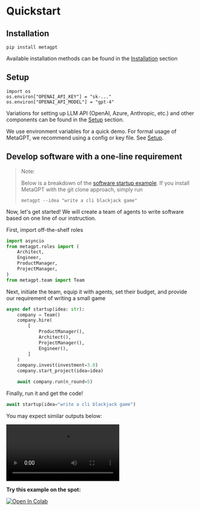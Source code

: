 
# Quickstart
## Installation
```
pip install metagpt
```
 Available installation methods can be found in the [Installation](./installation) section

## Setup
```
import os
os.environ["OPENAI_API_KEY"] = "sk-..."
os.environ["OPENAI_API_MODEL"] = "gpt-4"
```
Variations for setting up LLM API (OpenAI, Azure, Anthropic, etc.) and other components can be found in the [Setup](./setup) section.

We use environment variables for a quick demo. For formal usage of MetaGPT, we recommend using a config or key file. See [Setup](./setup).

## Develop software with a one-line requirement
>Note:
>
>Below is a breakdown of the [software startup example](https://github.com/geekan/MetaGPT/blob/main/metagpt/startup.py). If you install MetaGPT with the git clone approach, simply run
>```
>metagpt --idea "write a cli blackjack game"
>```
Now, let's get started! We will create a team of agents to write software based on one line of our instruction.

First, import off-the-shelf roles
```python
import asyncio
from metagpt.roles import (
    Architect,
    Engineer,
    ProductManager,
    ProjectManager,
)
from metagpt.team import Team
```
Next, initiate the team, equip it with agents, set their budget, and provide our requirement of writing a small game
```python
async def startup(idea: str):
    company = Team()
    company.hire(
        [
            ProductManager(),
            Architect(),
            ProjectManager(),
            Engineer(),
        ]
    )
    company.invest(investment=3.0)
    company.start_project(idea=idea)

    await company.run(n_round=5)
```
Finally, run it and get the code!
```python
await startup(idea="write a cli blackjack game")
```

You may expect similar outputs below:

<video  controls>
  <source src="https://user-images.githubusercontent.com/2707039/250054654-5e8c1062-8c35-440f-bb20-2b0320f8d27d.mp4" type="video/mp4">
</video>

<b>Try this example on the spot:</b>

[![Open In Colab](https://colab.research.google.com/assets/colab-badge.svg)](https://colab.research.google.com/drive/1X8XSn8AN1WFv_PwtTres62OoVUNfHRAH?usp=sharing)
